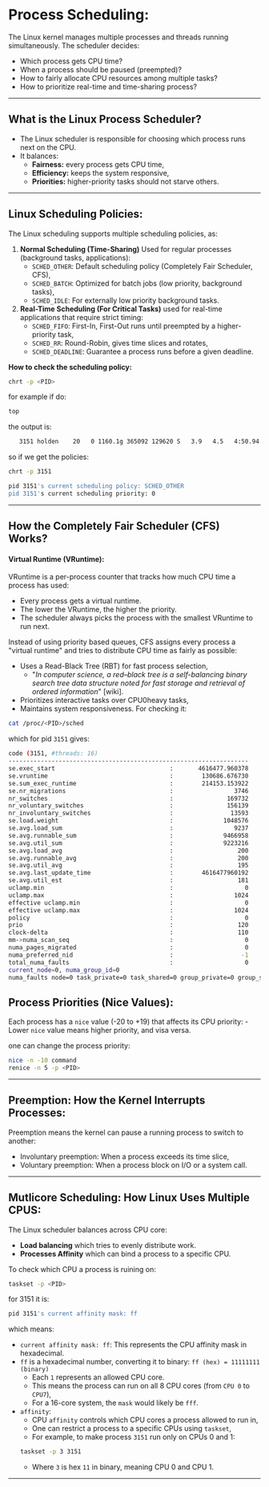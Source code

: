 # Process Scheduling:
The Linux kernel manages multiple processes and threads running simultaneously. The scheduler decides:
- Which process gets CPU time?
- When a process should be paused (preempted)?
- How to fairly allocate CPU resources among multiple tasks?
- How to prioritize real-time and time-sharing process?

---

## What is the Linux Process Scheduler?
- The Linux scheduler is responsible for choosing which process runs next on the CPU.
- It balances:
    * **Fairness:** every process gets CPU time,
    * **Efficiency:** keeps the system responsive,
    * **Priorities:** higher-priority tasks should not starve others.

---

## Linux Scheduling Policies:
The Linux scheduling supports multiple scheduling policies, as:
1. **Normal Scheduling (Time-Sharing)** Used for regular processes (background tasks, applications):
    - `SCHED_OTHER`: Default scheduling policy (Completely Fair Scheduler, CFS),
    - `SCHED_BATCH`: Optimized for batch jobs (low priority, background tasks),
    - `SCHED_IDLE`: For externally low priority background tasks.
2. **Real-Time Scheduling (For Critical Tasks)** used for real-time applications that require strict timing:
    - `SCHED_FIFO`: First-In, First-Out runs until preempted by a higher-priority task,
    - `SCHED_RR`: Round-Robin, gives time slices and rotates,
    - `SCHED_DEADLINE`: Guarantee a process runs before a given deadline.

**How to check the scheduling policy:**
```bash
chrt -p <PID>
```
for example if do:
```bash
top
```
the output is:
```bash
   3151 holden    20   0 1160.1g 365092 129620 S   3.9   4.5   4:50.94 code     
```
so if we get the policies:
```bash
chrt -p 3151

pid 3151's current scheduling policy: SCHED_OTHER
pid 3151's current scheduling priority: 0
```
---

## How the Completely Fair Scheduler (CFS) Works?
#### Virtual Runtime (VRuntime):
   VRuntime is a per-process counter that tracks how much CPU time a process has used:
   - Every process gets a virtual runtime.
   - The lower the VRuntime, the higher the priority.
   - The scheduler always picks the process with the smallest VRuntime to run next.

Instead of using priority based queues, CFS assigns every process a "virtual runtime" and tries to distribute CPU time as fairly as possible:
* Uses a Read-Black Tree (RBT) for fast process selection,
    - "*In computer science, a red–black tree is a self-balancing binary search tree data structure noted for fast storage and retrieval of ordered information*" [wiki].
* Prioritizes interactive tasks over CPU0heavy tasks,
* Maintains system responsiveness.
For checking it:
```bash
cat /proc/<PID>/sched
```
which for pid `3151` gives:
```bash
code (3151, #threads: 16)
-------------------------------------------------------------------
se.exec_start                                :       4616477.960378
se.vruntime                                  :        130686.676730
se.sum_exec_runtime                          :        214153.153922
se.nr_migrations                             :                 3746
nr_switches                                  :               169732
nr_voluntary_switches                        :               156139
nr_involuntary_switches                      :                13593
se.load.weight                               :              1048576
se.avg.load_sum                              :                 9237
se.avg.runnable_sum                          :              9466958
se.avg.util_sum                              :              9223216
se.avg.load_avg                              :                  200
se.avg.runnable_avg                          :                  200
se.avg.util_avg                              :                  195
se.avg.last_update_time                      :        4616477960192
se.avg.util_est                              :                  181
uclamp.min                                   :                    0
uclamp.max                                   :                 1024
effective uclamp.min                         :                    0
effective uclamp.max                         :                 1024
policy                                       :                    0
prio                                         :                  120
clock-delta                                  :                  110
mm->numa_scan_seq                            :                    0
numa_pages_migrated                          :                    0
numa_preferred_nid                           :                   -1
total_numa_faults                            :                    0
current_node=0, numa_group_id=0
numa_faults node=0 task_private=0 task_shared=0 group_private=0 group_shared=0
```

## Process Priorities (Nice Values):
Each process has a `nice` value (-20 to +19) that affects its CPU priority:
    - Lower `nice` value means higher priority, and visa versa.

one can change the process priority:
```bash
nice -n -10 command
renice -n 5 -p <PID>
```

---

## Preemption: How the Kernel Interrupts Processes:
Preemption means the kernel can pause a running process to switch to another:
- Involuntary preemption: When a process exceeds its time slice,
- Voluntary preemption: When a process block on I/O or a system call.

---

## Mutlicore Scheduling: How Linux Uses Multiple CPUS:
The Linux scheduler balances across CPU core:
- **Load balancing** which tries to evenly distribute work.
- **Processes Affinity** which can bind a process to a specific CPU.

To check which CPU a process is ruining on:
```bash
taskset -p <PID>
```
for 3151 it is:
```bash
pid 3151's current affinity mask: ff
```
which means:
- `current affinity mask: ff`: This represents the CPU affinity mask in hexadecimal.
- `ff` is a hexadecimal number, converting it to binary: `ff (hex) = 11111111 (binary)`
    * Each `1` represents an allowed CPU core.
    * This means the process can run on all 8 CPU cores (from `CPU 0` to `CPU7`),
    * For a 16-core system, the `mask` would likely be `fff`.
- `affinity`:
    * CPU `affinity` controls which CPU cores a process allowed to run in,
    * One can restrict a process to a specific CPUs using `taskset`,
    * For example, to make process `3151` run only on CPUs 0 and 1:
    ```bash
    taskset -p 3 3151
    ```
    * Where `3` is hex `11` in binary, meaning CPU 0 and CPU 1.

---
